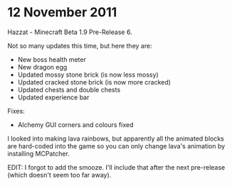 # 12 November 2011
Hazzat - Minecraft Beta 1.9 Pre-Release 6.

Not so many updates this time, but here they are:
- New boss health meter
- New dragon egg
- Updated mossy stone brick (is now less mossy)
- Updated cracked stone brick (is now more cracked)
- Updated chests and double chests
- Updated experience bar

Fixes:
- Alchemy GUI corners and colours fixed

I looked into making lava rainbows, but apparently all the animated blocks are hard-coded into the game so you can only change lava's animation by installing MCPatcher.

EDIT: I forgot to add the smooze. I'll include that after the next pre-release (which doesn't seem too far away).
